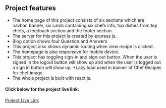 ## Project features

* The home page of this project consists of six sections which are: navbar, banner, six cards containing six chefs info, top dishes from top chefs, a feedback section and the footer section.
* The server for this project is created by express js.
* Blog option shows four Question and Answers.
* This project also shows dynamic routing when view recipe is clicked .
* The homepage is also responsive for mobile device.
* This project has toggling sign-in and sign-out button. When the user is signed in the logout button will show up and when the user is logged out a sign in button will show up.
*Lazy load used in banner of Chef Recipes for chef image.
* The whole project is built with react js.

#### Click below for the project live link:
[Project Live Link](https://chef-recipe-hunter-1e9cd.web.app/)